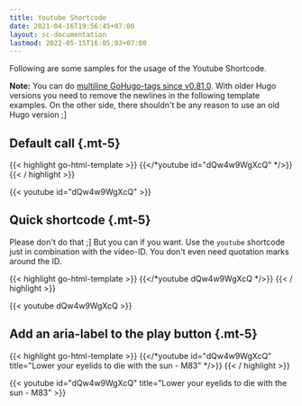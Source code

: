 ```yaml
---
title: Youtube Shortcode
date: 2021-04-16T19:56:45+07:00
layout: sc-documentation
lastmod: 2022-05-15T16:05:03+07:00
---
```


Following are some samples for the usage of the Youtube Shortcode.

**Note:** You can do [multiline GoHugo-tags since v0.81.0](https://gohugo.io/news/0.81.0-relnotes/#newlines-in-template-actions-and-commands). With older Hugo versions you need to remove the newlines in the following template examples. On the other side, there shouldn't be any reason to use an old Hugo version ;]

## Default call {.mt-5}

{{< highlight go-html-template >}}
{{</*youtube
        id="dQw4w9WgXcQ"
*/>}}
{{< / highlight >}}

{{< youtube id="dQw4w9WgXcQ" >}}

## Quick shortcode {.mt-5}

Please don't do that ;] But you can if you want. Use the `youtube` shortcode just in combination with the video-ID. You don't even need quotation marks around the ID.

{{< highlight go-html-template >}}
{{</*youtube
        dQw4w9WgXcQ
*/>}}
{{< / highlight >}}

{{< youtube dQw4w9WgXcQ >}}

## Add an aria-label to the play button {.mt-5}

{{< highlight go-html-template >}}
{{</*youtube
        id="dQw4w9WgXcQ"
        title="Lower your eyelids to die with the sun - M83"
*/>}}
{{< / highlight >}}

{{< youtube id="dQw4w9WgXcQ" title="Lower your eyelids to die with the sun - M83" >}}
